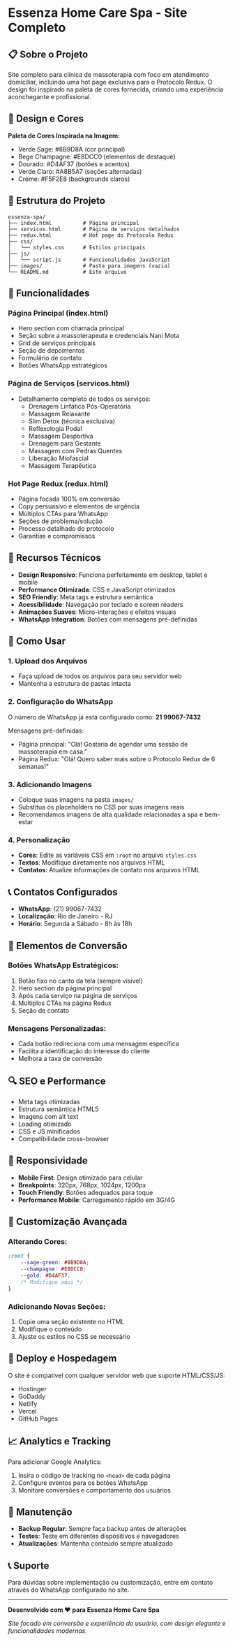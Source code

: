# Essenza Home Care Spa - Site Completo

## 📋 Sobre o Projeto

Site completo para clínica de massoterapia com foco em atendimento domiciliar, incluindo uma hot page exclusiva para o Protocolo Redux. O design foi inspirado na paleta de cores fornecida, criando uma experiência aconchegante e profissional.

## 🎨 Design e Cores

**Paleta de Cores Inspirada na Imagem:**
- Verde Sage: #8B9D8A (cor principal)
- Bege Champagne: #E8DCC0 (elementos de destaque)
- Dourado: #D4AF37 (botões e acentos)
- Verde Claro: #A8B5A7 (seções alternadas)
- Creme: #F5F2E8 (backgrounds claros)

## 📁 Estrutura do Projeto

```
essenza-spa/
├── index.html          # Página principal
├── servicos.html       # Página de serviços detalhados
├── redux.html          # Hot page do Protocolo Redux
├── css/
│   └── styles.css      # Estilos principais
├── js/
│   └── script.js       # Funcionalidades JavaScript
├── images/             # Pasta para imagens (vazia)
└── README.md           # Este arquivo
```

## 🚀 Funcionalidades

### Página Principal (index.html)
- Hero section com chamada principal
- Seção sobre a massoterapeuta e credenciais Nani Mota
- Grid de serviços principais
- Seção de depoimentos
- Formulário de contato
- Botões WhatsApp estratégicos

### Página de Serviços (servicos.html)
- Detalhamento completo de todos os serviços:
  - Drenagem Linfática Pós-Operatória
  - Massagem Relaxante
  - Slim Detox (técnica exclusiva)
  - Reflexologia Podal
  - Massagem Desportiva
  - Drenagem para Gestante
  - Massagem com Pedras Quentes
  - Liberação Miofascial
  - Massagem Terapêutica

### Hot Page Redux (redux.html)
- Página focada 100% em conversão
- Copy persuasivo e elementos de urgência
- Múltiplos CTAs para WhatsApp
- Seções de problema/solução
- Processo detalhado do protocolo
- Garantias e compromissos

## 📱 Recursos Técnicos

- **Design Responsivo**: Funciona perfeitamente em desktop, tablet e mobile
- **Performance Otimizada**: CSS e JavaScript otimizados
- **SEO Friendly**: Meta tags e estrutura semântica
- **Acessibilidade**: Navegação por teclado e screen readers
- **Animações Suaves**: Micro-interações e efeitos visuais
- **WhatsApp Integration**: Botões com mensagens pré-definidas

## 🔧 Como Usar

### 1. Upload dos Arquivos
- Faça upload de todos os arquivos para seu servidor web
- Mantenha a estrutura de pastas intacta

### 2. Configuração do WhatsApp
O número de WhatsApp já está configurado como: **21 99067-7432**

Mensagens pré-definidas:
- Página principal: "Olá! Gostaria de agendar uma sessão de massoterapia em casa."
- Página Redux: "Olá! Quero saber mais sobre o Protocolo Redux de 6 semanas!"

### 3. Adicionando Imagens
- Coloque suas imagens na pasta `images/`
- Substitua os placeholders no CSS por suas imagens reais
- Recomendamos imagens de alta qualidade relacionadas a spa e bem-estar

### 4. Personalização
- **Cores**: Edite as variáveis CSS em `:root` no arquivo `styles.css`
- **Textos**: Modifique diretamente nos arquivos HTML
- **Contatos**: Atualize informações de contato nos arquivos HTML

## 📞 Contatos Configurados

- **WhatsApp**: (21) 99067-7432
- **Localização**: Rio de Janeiro - RJ
- **Horário**: Segunda a Sábado - 8h às 18h

## 🎯 Elementos de Conversão

### Botões WhatsApp Estratégicos:
1. Botão fixo no canto da tela (sempre visível)
2. Hero section da página principal
3. Após cada serviço na página de serviços
4. Múltiplos CTAs na página Redux
5. Seção de contato

### Mensagens Personalizadas:
- Cada botão redireciona com uma mensagem específica
- Facilita a identificação do interesse do cliente
- Melhora a taxa de conversão

## 🔍 SEO e Performance

- Meta tags otimizadas
- Estrutura semântica HTML5
- Imagens com alt text
- Loading otimizado
- CSS e JS minificados
- Compatibilidade cross-browser

## 📱 Responsividade

- **Mobile First**: Design otimizado para celular
- **Breakpoints**: 320px, 768px, 1024px, 1200px
- **Touch Friendly**: Botões adequados para toque
- **Performance Mobile**: Carregamento rápido em 3G/4G

## 🎨 Customização Avançada

### Alterando Cores:
```css
:root {
    --sage-green: #8B9D8A;
    --champagne: #E8DCC0;
    --gold: #D4AF37;
    /* Modifique aqui */
}
```

### Adicionando Novas Seções:
1. Copie uma seção existente no HTML
2. Modifique o conteúdo
3. Ajuste os estilos no CSS se necessário

## 🚀 Deploy e Hospedagem

O site é compatível com qualquer servidor web que suporte HTML/CSS/JS:
- Hostinger
- GoDaddy
- Netlify
- Vercel
- GitHub Pages

## 📈 Analytics e Tracking

Para adicionar Google Analytics:
1. Insira o código de tracking no `<head>` de cada página
2. Configure eventos para os botões WhatsApp
3. Monitore conversões e comportamento dos usuários

## 🔧 Manutenção

- **Backup Regular**: Sempre faça backup antes de alterações
- **Testes**: Teste em diferentes dispositivos e navegadores
- **Atualizações**: Mantenha conteúdo sempre atualizado

## 📞 Suporte

Para dúvidas sobre implementação ou customização, entre em contato através do WhatsApp configurado no site.

---

**Desenvolvido com ❤️ para Essenza Home Care Spa**

*Site focado em conversão e experiência do usuário, com design elegante e funcionalidades modernas.*

